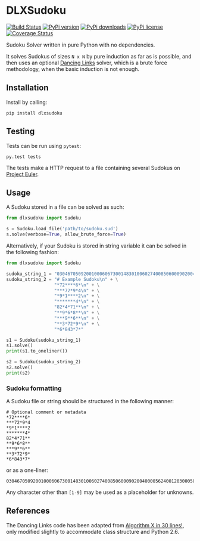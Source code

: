 # DLXSudoku

[![Build Status](https://travis-ci.org/hbldh/dlxsudoku.svg)](https://travis-ci.org/hbldh/dlxsudoku)
[![PyPi version](https://img.shields.io/pypi/v/dlxsudoku.svg)](https://pypi.python.org/pypi/dlxsudoku)
[![PyPi downloads](https://img.shields.io/pypi/dm/dlxsudoku.svg)](https://pypi.python.org/pypi/dlxsudoku)
[![PyPi license](https://img.shields.io/pypi/l/dlxsudoku.svg)](https://pypi.python.org/pypi/dlxsudoku)
[![Coverage Status](https://coveralls.io/repos/github/hbldh/dlxsudoku/badge.svg?branch=master)](https://coveralls.io/github/hbldh/dlxsudoku?branch=master)

Sudoku Solver written in pure Python with no dependencies.

It solves Sudokus of sizes `N x N` by pure induction as 
far as is possible, and then uses an optional 
[Dancing Links](https://en.wikipedia.org/wiki/Dancing_Links) 
solver, which is a brute force methodology, when the basic 
induction is not enough. 

## Installation

Install by calling:

    pip install dlxsudoku

## Testing

Tests can be run using `pytest`:

    py.test tests

The tests make a HTTP request to a file containing several 
Sudokus on [Project Euler](https://projecteuler.net/project/resources/p096_sudoku.txt).

## Usage

A Sudoku stored in a file can be solved as such:

```python
from dlxsudoku import Sudoku

s = Sudoku.load_file('path/to/sudoku.sud')
s.solve(verbose=True, allow_brute_force=True)

```

Alternatively, if your Sudoku is stored in string variable 
it can be solved in the following fashion:
```python
from dlxsudoku import Sudoku

sudoku_string_1 = "030467050920010006067300148301006027400850600090200400005624001203000504040030702"
sudoku_string_2 = "# Example Sudoku\n" + \
                  "*72****6*\n" + \
                  "***72*9*4\n" + \
                  "*9*1****2\n" + \
                  "*******4*\n" + \
                  "82*4*71**\n" + \
                  "**9*6*8**\n" + \
                  "***9**6**\n" + \
                  "**3*72*9*\n" + \
                  "*6*843*7*"

s1 = Sudoku(sudoku_string_1)
s1.solve()
print(s1.to_oneliner())

s2 = Sudoku(sudoku_string_2)
s2.solve()
print(s2)

```

### Sudoku formatting

A Sudoku file or string should be structured in the following manner:

    # Optional comment or metadata
    *72****6*
    ***72*9*4
    *9*1****2
    *******4*
    82*4*71**
    **9*6*8**
    ***9**6**
    **3*72*9*
    *6*843*7*

or as a one-liner:

    030467050920010006067300148301006027400850600090200400005624001203000504040030702

Any character other than `[1-9]` may be used as a placeholder for unknowns.

## References

The Dancing Links code has been adapted from 
[Algorithm X in 30 lines!](http://www.cs.mcgill.ca/~aassaf9/python/algorithm_x.html), 
only modified slightly to accommodate class structure and Python 2.6.
